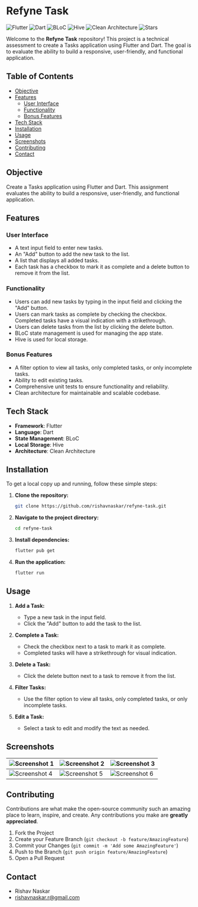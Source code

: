 # Refyne Task

![Flutter](https://img.shields.io/badge/Flutter-02569B?logo=flutter&logoColor=white)
![Dart](https://img.shields.io/badge/Dart-0175C2?logo=dart&logoColor=white)
![BLoC](https://img.shields.io/badge/BLoC-00A86B?logo=flutter&logoColor=white)
![Hive](https://img.shields.io/badge/Hive-FFAC00?logo=hive&logoColor=white)
![Clean Architecture](https://img.shields.io/badge/Clean%20Architecture-00C853?logo=clean-architecture&logoColor=white)
![Stars](https://img.shields.io/github/stars/rishavnaskar/refyne-task?style=social)

Welcome to the **Refyne Task** repository! This project is a technical assessment to create a Tasks application using Flutter and Dart. The goal is to evaluate the ability to build a responsive, user-friendly, and functional application.

## Table of Contents

- [Objective](#objective)
- [Features](#features)
  - [User Interface](#user-interface)
  - [Functionality](#functionality)
  - [Bonus Features](#bonus-features)
- [Tech Stack](#tech-stack)
- [Installation](#installation)
- [Usage](#usage)
- [Screenshots](#screenshots)
- [Contributing](#contributing)
- [Contact](#contact)

## Objective

Create a Tasks application using Flutter and Dart. This assignment evaluates the ability to build a responsive, user-friendly, and functional application.

## Features

### User Interface

- A text input field to enter new tasks.
- An "Add" button to add the new task to the list.
- A list that displays all added tasks.
- Each task has a checkbox to mark it as complete and a delete button to remove it from the list.

### Functionality

- Users can add new tasks by typing in the input field and clicking the "Add" button.
- Users can mark tasks as complete by checking the checkbox. Completed tasks have a visual indication with a strikethrough.
- Users can delete tasks from the list by clicking the delete button.
- BLoC state management is used for managing the app state.
- Hive is used for local storage.

### Bonus Features

- A filter option to view all tasks, only completed tasks, or only incomplete tasks.
- Ability to edit existing tasks.
- Comprehensive unit tests to ensure functionality and reliability.
- Clean architecture for maintainable and scalable codebase.

## Tech Stack

- **Framework**: Flutter
- **Language**: Dart
- **State Management**: BLoC
- **Local Storage**: Hive
- **Architecture**: Clean Architecture

## Installation

To get a local copy up and running, follow these simple steps:

1. **Clone the repository:**

   ```sh
   git clone https://github.com/rishavnaskar/refyne-task.git
   ```

2. **Navigate to the project directory:**

   ```sh
   cd refyne-task
   ```

3. **Install dependencies:**

   ```sh
   flutter pub get
   ```

4. **Run the application:**

   ```sh
   flutter run
   ```

## Usage

1. **Add a Task:**
   - Type a new task in the input field.
   - Click the "Add" button to add the task to the list.

2. **Complete a Task:**
   - Check the checkbox next to a task to mark it as complete.
   - Completed tasks will have a strikethrough for visual indication.

3. **Delete a Task:**
   - Click the delete button next to a task to remove it from the list.

4. **Filter Tasks:**
   - Use the filter option to view all tasks, only completed tasks, or only incomplete tasks.

5. **Edit a Task:**
   - Select a task to edit and modify the text as needed.

## Screenshots

| ![Screenshot 1](https://github.com/user-attachments/assets/bc46a3fd-484e-4337-9897-3a657b68bb33) | ![Screenshot 2](https://github.com/user-attachments/assets/0d59912d-6a1f-4ed0-b4a8-02759415d4ec) | ![Screenshot 3](https://github.com/user-attachments/assets/08513014-0a1f-4cb4-b24a-a1e513f96f47) |
|---------------------------------------------|---------------------------------------------|---------------------------------------------|
| ![Screenshot 4](https://github.com/user-attachments/assets/f1de7673-6c70-4c1c-ab45-4baaab9eaeb1) | ![Screenshot 5](https://github.com/user-attachments/assets/9466ace1-f32e-455c-b52f-f1f86f0df6a0) | ![Screenshot 6](https://github.com/user-attachments/assets/5617d9be-3490-4585-81b5-f98405acc915) |

## Contributing

Contributions are what make the open-source community such an amazing place to learn, inspire, and create. Any contributions you make are **greatly appreciated**.

1. Fork the Project
2. Create your Feature Branch (`git checkout -b feature/AmazingFeature`)
3. Commit your Changes (`git commit -m 'Add some AmazingFeature'`)
4. Push to the Branch (`git push origin feature/AmazingFeature`)
5. Open a Pull Request

## Contact

- Rishav Naskar
- [rishavnaskar.r@gmail.com](mailto:rishavnaskar.r@gmail.com)
